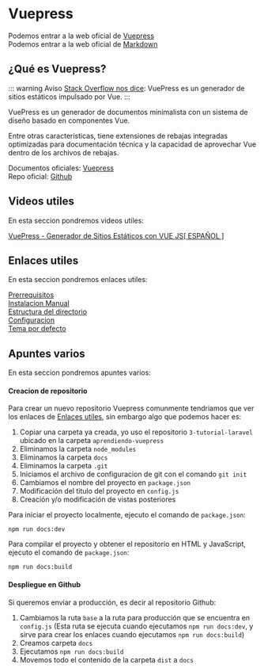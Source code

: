 # Vuepress

Podemos entrar a la web oficial de [Vuepress](https://vuepress.vuejs.org/)<br>
Podemos entrar a la web oficial de [Markdown](https://programminghistorian.org/es/lecciones/introduccion-a-markdown)

## ¿Qué es Vuepress?

::: warning Aviso
[Stack Overflow nos dice](https://stackoverflow.com/tags/vuepress/info): VuePress es un generador de sitios estáticos impulsado por Vue.
:::

VuePress es un generador de documentos minimalista con un sistema de diseño basado en componentes Vue.

Entre otras características, tiene extensiones de rebajas integradas optimizadas para documentación técnica y la capacidad de aprovechar Vue dentro de los archivos de rebajas.

Documentos oficiales: [Vuepress](https://vuepress.vuejs.org/)<br>
Repo oficial: [Github](https://github.com/vuejs/vuepress)

## Videos utiles

En esta seccion pondremos videos utiles:

[VuePress - Generador de Sitios Estáticos con VUE JS[ ESPAÑOL ]](https://www.youtube.com/watch?v=o334x1W_RDY)

## Enlaces utiles

En esta seccion pondremos enlaces utiles:

[Prerrequisitos](https://vuepress.vuejs.org/guide/getting-started.html#prerequisites)<br>
[Instalacion Manual](https://vuepress.vuejs.org/guide/getting-started.html#manual-installation)<br>
[Estructura del directorio](https://vuepress.vuejs.org/guide/directory-structure.html#directory-structure)<br>
[Configuracion](https://vuepress.vuejs.org/guide/basic-config.html#configuration)<br>
[Tema por defecto](https://vuepress.vuejs.org/theme/default-theme-config.html#default-theme-config)<br>

## Apuntes varios

En esta seccion pondremos apuntes varios:

#### Creacion de repositorio

Para crear un nuevo repositorio Vuepress comunmente tendriamos que ver los enlaces de [Enlaces utiles](/vuepress/#enlaces-utiles), sin embargo algo que podemos hacer es:
1. Copiar una carpeta ya creada, yo uso el repositorio `3-tutorial-laravel` ubicado en la carpeta `aprendiendo-vuepress`
2. Eliminamos la carpeta `node_modules`
2. Eliminamos la carpeta `docs`
2. Eliminamos la carpeta `.git`
3. Iniciamos el archivo de configuracion de git con el comando `git init`
4. Cambiamos el nombre del proyecto en `package.json`
5. Modificación del titulo del proyecto en `config.js`
6. Creación y/o modificación de vistas posteriores

Para iniciar el proyecto localmente, ejecuto el comando de `package.json`:
```
npm run docs:dev
```

Para compilar el proyecto y obtener el repositorio en HTML y JavaScript, ejecuto el comando de `package.json`:
```
npm run docs:build
```

#### Despliegue en Github

Si queremos enviar a producción, es decir al repositorio Github:
1. Cambiamos la ruta `base` a la ruta para producción que se encuentra en `config.js` (Esta ruta se ejecuta cuando ejecutamos `npm run docs:dev`, y sirve para crear los enlaces cuando ejecutamos `npm run docs:build`)
2. Creamos carpeta `docs`
3. Ejecutamos `npm run docs:build`
4. Movemos todo el contenido de la carpeta `dist` a `docs`
